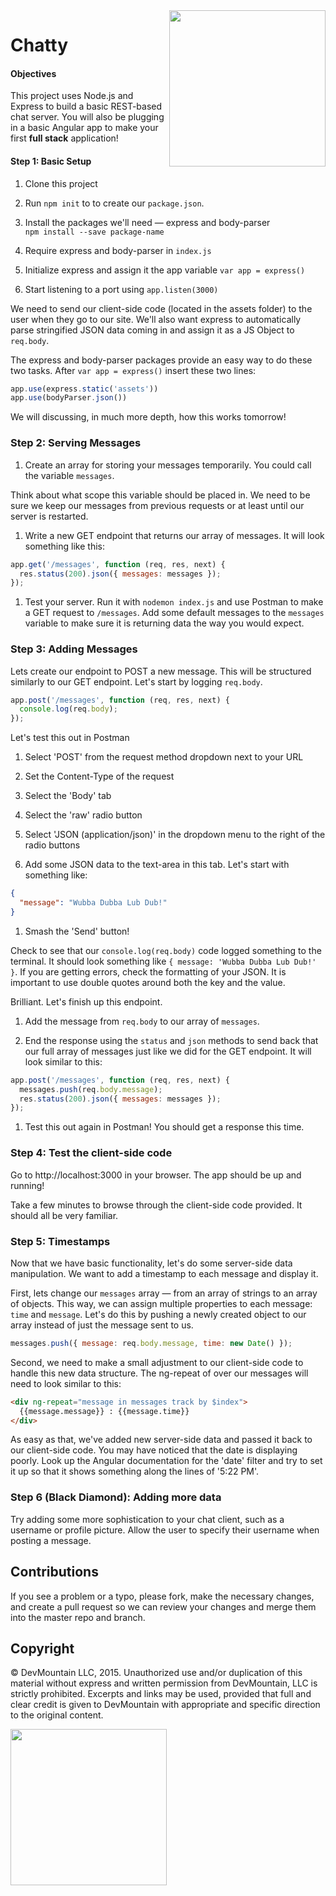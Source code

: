 <img src="https://devmounta.in/img/logowhiteblue.png" width="250" align="right">

Chatty
======

#### Objectives
This project uses Node.js and Express to build a basic REST-based chat server. You will also be plugging in a basic Angular app to make your first **full stack** application!

#### Step 1: Basic Setup
1. Clone this project

1. Run `npm init` to to create our `package.json`.

1. Install the packages we'll need — express and body-parser  
  `npm install --save package-name`

1. Require express and body-parser in `index.js`

1. Initialize express and assign it the app variable `var app = express()`

1. Start listening to a port using `app.listen(3000)`

We need to send our client-side code (located in the assets folder) to the user when they go to our site. We'll also want express to automatically parse stringified JSON data coming in and assign it as a JS Object to `req.body`.

The express and body-parser packages provide an easy way to do these two tasks. After `var app = express()` insert these two lines:
```javascript
app.use(express.static('assets'))
app.use(bodyParser.json())
```

We will discussing, in much more depth, how this works tomorrow!

### Step 2: Serving Messages
1. Create an array for storing your messages temporarily. You could call the variable `messages`.

Think about what scope this variable should be placed in. We need to be sure we keep our messages from previous requests or at least until our server is restarted.

1. Write a new GET endpoint that returns our array of messages. It will look something like this:
  ```javascript
  app.get('/messages', function (req, res, next) {
    res.status(200).json({ messages: messages });
  });
  ```

1. Test your server. Run it with `nodemon index.js` and use Postman to make a GET request to `/messages`. Add some default messages to the `messages` variable to make sure it is returning data the way you would expect.

### Step 3: Adding Messages
Lets create our endpoint to POST a new message. This will be structured similarly to our GET endpoint. Let's start by logging `req.body`.
```javascript
app.post('/messages', function (req, res, next) {
  console.log(req.body);
});
```

Let's test this out in Postman

1. Select 'POST' from the request method dropdown next to your URL

1. Set the Content-Type of the request
  1. Select the 'Body' tab
  1. Select the 'raw' radio button
  1. Select 'JSON (application/json)' in the dropdown menu to the right of the radio buttons

1. Add some JSON data to the text-area in this tab. Let's start with something like:
  ```json
  {
    "message": "Wubba Dubba Lub Dub!"
  }
  ```

1. Smash the 'Send' button!

Check to see that our `console.log(req.body)` code logged something to the terminal. It should look something like `{ message: 'Wubba Dubba Lub Dub!' }`. If you are getting errors, check the formatting of your JSON. It is important to use double quotes around both the key and the value.

Brilliant. Let's finish up this endpoint.

1. Add the message from `req.body` to our array of `messages`.

1. End the response using the `status` and `json` methods to send back that our full array of messages just like we did for the GET endpoint. It will look similar to this:
  ```javascript
  app.post('/messages', function (req, res, next) {
    messages.push(req.body.message);
    res.status(200).json({ messages: messages });
  });
  ```

1. Test this out again in Postman! You should get a response this time.

### Step 4: Test the client-side code
Go to http://localhost:3000 in your browser. The app should be up and running!

Take a few minutes to browse through the client-side code provided. It should all be very familiar.

### Step 5: Timestamps
Now that we have basic functionality, let's do some server-side data manipulation. We want to add a timestamp to each message and display it.

First, lets change our `messages` array — from an array of strings to an array of objects. This way, we can assign multiple properties to each message: `time` and `message`. Let's do this by pushing a newly created object to our array instead of just the message sent to us.
```javascript
messages.push({ message: req.body.message, time: new Date() });
```

Second, we need to make a small adjustment to our client-side code to handle this new data structure. The ng-repeat of over our messages will need to look similar to this:
```html
<div ng-repeat="message in messages track by $index">
  {{message.message}} : {{message.time}}
</div>
```

As easy as that, we've added new server-side data and passed it back to our client-side code. You may have noticed that the date is displaying poorly. Look up the Angular documentation for the 'date' filter and try to set it up so that it shows something along the lines of '5:22 PM'.

### Step 6 (Black Diamond): Adding more data
Try adding some more sophistication to your chat client, such as a username or profile picture. Allow the user to specify their username when posting a message.

## Contributions
If you see a problem or a typo, please fork, make the necessary changes, and create a pull request so we can review your changes and merge them into the master repo and branch.

## Copyright

© DevMountain LLC, 2015. Unauthorized use and/or duplication of this material without express and written permission from DevMountain, LLC is strictly prohibited. Excerpts and links may be used, provided that full and clear credit is given to DevMountain with appropriate and specific direction to the original content.

<img src="https://devmounta.in/img/logowhiteblue.png" width="250">
